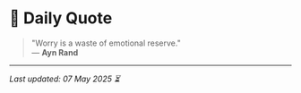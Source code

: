 # 📜 Daily Quote

> "Worry is a waste of emotional reserve."  
> — **Ayn Rand**

---

_Last updated: 07 May 2025 ⏳_
